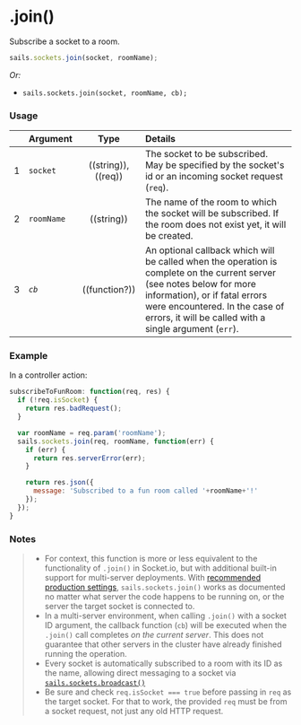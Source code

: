 # .join()

Subscribe a socket to a room.

```js
sails.sockets.join(socket, roomName);
```

_Or:_
+ `sails.sockets.join(socket, roomName, cb);`


### Usage

|   | Argument   | Type        | Details |
|---|------------|:-----------:|:--------|
| 1 | `socket`   | ((string)), ((req)) | The socket to be subscribed.  May be specified by the socket's id or an incoming socket request (`req`).
| 2 | `roomName` | ((string))  | The name of the room to which the socket will be subscribed.  If the room does not exist yet, it will be created.
| 3 | _`cb`_       | ((function?))| An optional callback which will be called when the operation is complete on the current server (see notes below for more information), or if fatal errors were encountered.  In the case of errors, it will be called with a single argument (`err`).


### Example

In a controller action:

```javascript
subscribeToFunRoom: function(req, res) {
  if (!req.isSocket) {
    return res.badRequest();
  }

  var roomName = req.param('roomName');
  sails.sockets.join(req, roomName, function(err) {
    if (err) {
      return res.serverError(err);
    }

    return res.json({
      message: 'Subscribed to a fun room called '+roomName+'!'
    });
  });
}
```

### Notes
> + For context, this function is more or less equivalent to the functionality of `.join()` in Socket.io, but with additional built-in support for multi-server deployments.  With [recommended production settings](http://sailsjs.org/documentation/concepts/deployment/scaling), `sails.sockets.join()` works as documented no matter what server the code happens to be running on, or the server the target socket is connected to.
> + In a multi-server environment, when calling `.join()` with a socket ID argument, the callback function (`cb`) will be executed when the `.join()` call completes _on the current server_.  This does not guarantee that other servers in the cluster have already finished running the operation.
> + Every socket is automatically subscribed to a room with its ID as the name, allowing direct messaging to a socket via [`sails.sockets.broadcast()`](http://sailsjs.org/documentation/reference/web-sockets/sails-sockets/sails-sockets-broadcast)
> + Be sure and check `req.isSocket === true` before passing in `req` as the target socket.  For that to work, the provided `req` must be from a socket request, not just any old HTTP request.


<docmeta name="displayName" value=".join()">
<docmeta name="pageType" value="method">
